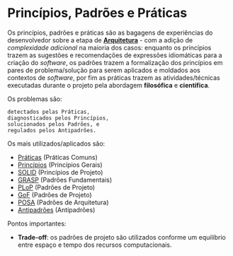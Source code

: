 # Princípios, Padrões e Práticas

Os princípios, padrões e práticas são as bagagens de experiências do
desenvolvedor sobre a etapa de [**Arquitetura**](README.md "Arquitetura") - com
a adição de _complexidade adicional_ na maioria dos casos: enquanto os
princípios trazem as sugestões e recomendações de expressões idiomáticas para a
criação do _software_, os padrões trazem a formalização dos princípios em pares
de problema/solução para serem aplicados e moldados aos contextos de _software_,
por fim as práticas trazem as atividades/técnicas executadas durante o projeto
pela abordagem **filosófica** e **científica**.

Os problemas são:

```
detectados pelas Práticas,
diagnosticados pelos Princípios,
solucionados pelos Padrões, e
regulados pelos Antipadrões.
```

Os mais utilizados/aplicados são:

* [Práticas](praticas.md "Práticas") (Práticas Comuns)
* [Princípios](principios.md "Princípios") (Princípios Gerais)
* [SOLID](solid.md "SOLID") (Princípios de Projeto)
* [GRASP](grasp.md "GRASP") (Padrões Fundamentais)
* [PLoP](plop.md "PLoP") (Padrões de Projeto)
* [GoF](gof.md "GoF") (Padrões de Projeto)
* [POSA](posa.md "POSA") (Padrões de Arquitetura)
* [Antipadrões](antipadroes.md "Antipadrões") (Antipadrões)

Pontos importantes:

* **Trade-off**: os padrões de projeto são utilizados conforme um equilíbrio entre
  espaço e tempo dos recursos computacionais.
